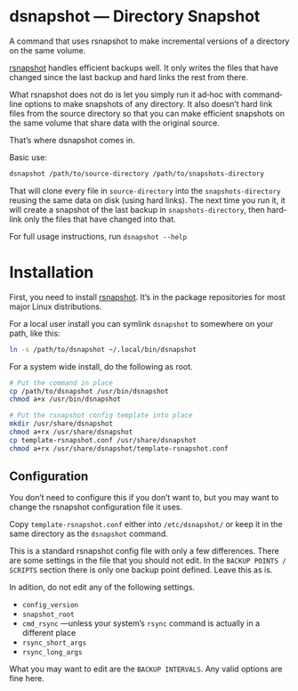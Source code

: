 # dsnapshot — Directory Snapshot #

A command that uses rsnapshot to make incremental versions of a directory on
the same volume.

[rsnapshot](http://rsnapshot.org/) handles efficient backups well. It only
writes the files that have changed since the last backup and hard links the
rest from there.

What rsnapshot does not do is let you simply run it ad‐hoc with command‐line
options to make snapshots of any directory. It also doesn’t hard link files
from the source directory so that you can make efficient snapshots on the same
volume that share data with the original source.

That’s where dsnapshot comes in.

Basic use:

```bash
dsnapshot /path/to/source-directory /path/to/snapshots-directory
```

That will clone every file in `source-directory` into the `snapshots-directory`
reusing the same data on disk (using hard links). The next time you run it, it
will create a snapshot of the last backup in `snapshots-directory`, then
hard‐link only the files that have changed into that.

For full usage instructions, run `dsnapshot --help`


# Installation #

First, you need to install [rsnapshot](http://rsnapshot.org/). It’s in the
package repositories for most major Linux distributions.

For a local user install you can symlink `dsnapshot` to somewhere on your path,
like this:

```bash
ln -s /path/to/dsnapshot ~/.local/bin/dsnapshot
```

For a system wide install, do the following as root.

```bash
# Put the command in place
cp /path/to/dsnapshot /usr/bin/dsnapshot
chmod a+x /usr/bin/dsnapshot

# Put the rsnapshot config template into place
mkdir /usr/share/dsnapshot
chmod a+rx /usr/share/dsnapshot
cp template-rsnapshot.conf /usr/share/dsnapshot
chmod a+rx /usr/share/dsnapshot/template-rsnapshot.conf
```


## Configuration ##

You don’t need to configure this if you don’t want to, but you may want to
change the rsnapshot configuration file it uses.

Copy `template-rsnapshot.conf` either into `/etc/dsnapshot/` or keep it in the
same directory as the `dsnapshot` command.

This is a standard rsnapshot config file with only a few differences. There are
some settings in the file that you should not edit. In the `BACKUP POINTS /
SCRIPTS` section there is only one backup point defined. Leave this as is.

In adition, do not edit any of the following settings.

* `config_version`
* `snapshot_root`
* `cmd_rsync` —unless your system’s `rsync` command is actually in a different place
* `rsync_short_args`
* `rsync_long_args`

What you may want to edit are the `BACKUP INTERVALS`. Any valid options are
fine here.
